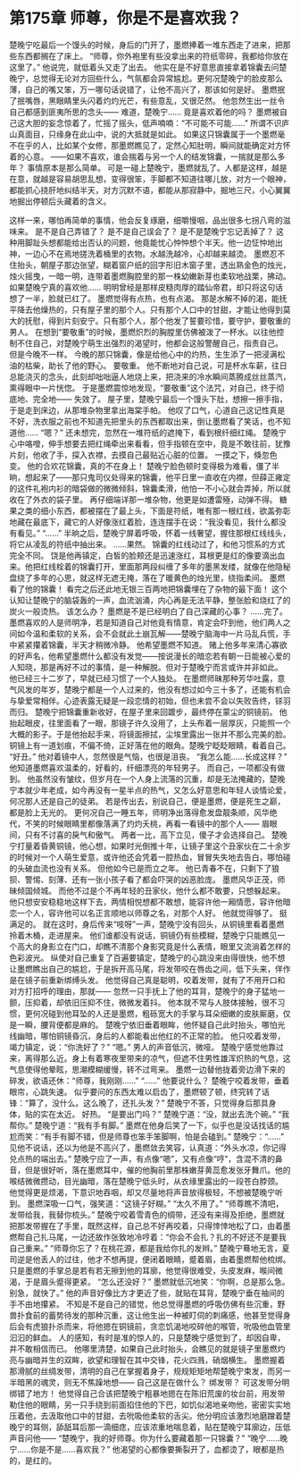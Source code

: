# 第175章 师尊，你是不是喜欢我？
楚晚宁吃最后一个馒头的时候，身后的门开了，墨燃捧着一堆东西走了进来，把那些东西都搁在了床上。
“师尊，你外袍里有些没拿出来的符纸零碎，我都给你放在这里了。”
他说完，就低着头又走了出去。
他实在是不好意思直接拿着锦囊去问楚晚宁，总觉得无论对方回些什么，气氛都会异常尴尬。更何况楚晚宁的脸皮那么薄，自己的嘴又笨，万一哪句话说错了，让他不高兴了，那该如何是好。
墨燃抿了抿嘴唇，黑眼睛里头闪着灼灼光芒，有些意乱，又很茫然。
他忽然生出一丝令自己都感到匪夷所思的念头——
难道，楚晚宁……
竟是喜欢着他的吗？
墨燃被自己这大胆的妄念惊着了，忙摇了摇头，低声喃喃：“不可能不可能……”
所谓不识庐山真面目，只缘身在此山中，说的大抵就是如此。
如果这只锦囊属于一个墨燃毫不在乎的人，比如某个女修，那墨燃瞧见了，定然心知肚明，瞬间就能确定对方怀着的心意。
——如果不喜欢，谁会揣着与另一个人的结发锦囊，一揣就是那么多年？
事情原本是那么简单。
可是一碰上楚晚宁，墨燃就乱了。人都是这样，越是在意，就越是容易胡思乱想，变得很笨，手脚都不知道往哪儿放，对方一个眼神，都能抓心挠肝地纠结半天，对方沉默不语，都能从那寂静中，掘地三尺，小心翼翼地掘出停顿后头藏着的含义。

这样一来，哪怕再简单的事情，他会反复琢磨，细嚼慢咽，品出很多七拐八弯的滋味来。
是不是自己弄错了？
是不是自己误会了？
是不是楚晚宁忘记丢掉了？
这种用脚趾头想都能给出否认的问题，他竟能忧心忡忡想个半天。他一边怔忡地出神，一边心不在焉地搓洗着桶里的衣物。水越洗越冷，心却越来越烫。
墨燃忍不住抬头，朝屋子那边张望，糊着窗户纸的回字形旧木窗子里，透出熟金色的烛光，烛火摇曳，一暗一明，连带着墨燃胸腔里的那一株幼嫩新芽也柔软地战栗，拂动。
如果楚晚宁真的喜欢他……
明明曾经是那样皮糙肉厚的踏仙帝君，却只将这句话想了一半，脸就已红了。
墨燃觉得有点热，也有点渴。
那是水解不掉的渴，能抚平降去他燥热的，只有屋子里的那个人。只有那个人口中的甘甜，才能让他得到莫大的抚慰，得到片刻安宁。只有那个人，那个他发了誓要珍惜，要守护，要敬重的男人。
在想到“要敬重”的时候，墨燃炽烈的胸膛里仿佛被泼了一杯水。以往他控制不住自己，对楚晚宁萌生出强烈的渴望时，他都会这般警醒自己，指责自己。
但是今晚不一样。
今晚的那只锦囊，像是给他心中的灼热，生生添了一把浸满松油的枯柴，助长了他的野心。
要敬重。
他不断地对自己说，可是杯水车薪，往日总能浇灭的念头，此刻却咄咄逼人地烧上来，把浇来的冷水瞬间蒸腾成丝丝蒸汽，熏得眼中一片恍惚。
于是墨燃震惊地发现，“要敬重”这个法咒，对自己，终于彻底地、完全地——
失效了。
屋子里，楚晚宁最后一个馒头下肚，想擦一擦手指，于是走到床边，从那堆杂物里拿出海棠手帕。
他叹了口气，心道自己这记性真是不好，洗衣服之前也不知道先把里头的东西都取出来，倒让墨燃看了笑话，也不知道他……
“嗯？”
还未想完，忽然在一堆符纸的遮掩下，看到根纤细红绳。
楚晚宁心中咯噔，伸手想要去把红绳牵出来看看，但手指顿在空中，竟是不敢往前，犹豫片刻，他收了手，探入衣襟，去摸自己最贴近心脏的位置。
一摸之下，倏忽色变。
他的合欢花锦囊，真的不在身上！
楚晚宁脸色顿时变得极为难看，僵了半晌，想起来了——那只鬼司仪处得来的锦囊，他平日里一直收在内襟，但薛正雍定的这件礼袍内衫的暗袋做的微微倾斜，锦囊柔滑，他怕一不小心就会弄掉，所以就收在了外衣的袋子里。
再仔细端详那一堆杂物，他更是如遭雷殛，动弹不得。
糖果之类的细小东西，都被摆在了最上头，下面是符纸，唯有那一根红线，欲盖弥彰地藏在最底下，藏它的人好像涨红着脸，连连摆手在说：“我没看见，我什么都没有看见。”
“……”
半晌之后，楚晚宁屏着呼吸，怀着一线奢望，握住那根红线线头，将它从凌乱的符纸中抽出来。
……果然。
锦囊的红线动过了，和他习惯系的方式完全不同。
饶是他再镇定，白皙的脸颊还是迅速涨红，耳根更是红的像要滴出血来。他把红线栓着的锦囊打开，里面那两段纠缠了多年的墨黑发缕，就像在他隐秘盘绕了多年的心思，就这样无遮无掩，落在了暖黄色的烛光里，绕指柔间。
墨燃看了他的锦囊！
看完之后还此地无银三百两地把锦囊埋在了杂物的最下面！
这个认知让楚晚宁的脑袋轰的一声，血流汹涌，内心再是无法平静，整张脸和烧红了的炭火一般烫热。
该怎么办？
墨燃是不是已经明白了自己深藏的心事？
……完了。
墨燃喜欢的人是师明净，若是知道自己对他竟有情意，肯定会吓到他，他们两人之间如今温和柔软的关系，会不会就此土崩瓦解——楚晚宁脑海中一片马乱兵慌，手中紧紧攥着锦囊，半天才稍微冷静。
他希望墨燃不知道。
赌上他多年来清心寡欲的好声名，他希望墨燃什么都没有发觉——按说漫长的暗恋若有朝一日能被心爱的人知晓，那是再好不过的事情，是一种解脱。但对于楚晚宁而言或许并非如此。
他已经三十二岁了，早就已经习惯了一个人独处。
在墨燃师昧那种芳华吐露，意气风发的年岁，楚晚宁都是一个人过来的，他没有想过如今三十多了，还能有机会与挚爱常相伴。心迹表露无疑是一段恋情的初始，但也未尝不会以失败告终，铩羽而归。
楚晚宁把锦囊重新收好，在屋子里来回踱步，最终停在蒙尘的铜镜前。
他抬起眼皮，往里面看了一眼，那镜子许久没用了，上头布着一层厚灰，只能照一个大概的影子。于是他抬起手来，将镜面擦拭，尘埃里露出一张并不那么完美的脸。
铜镜上有一道划痕，不偏不倚，正好落在他的眼角。楚晚宁眨眨眼睛，看着自己。
“好丑。”
他对着镜中人，忽然很是气恼，也很是沮丧。
“我怎么能……长成这样？”
他知道墨燃喜欢温柔的，好看的，纤细漂亮的年轻男子。
而自己，一项都没有做到。
他虽然没有皱纹，但岁月在一个人身上流落的沉重，却是无法掩藏的，楚晚宁本就少年老成，如今再没有一星半点的热气，又怎么好意思和年轻人谈情论爱，何况那人还是自己的徒弟。
若是传出去，别说自己，便是墨燃，便是死生之巅，都是脸上无光的。
更何况自己一睡五年，师明净出落得愈发盘靓条顺，风华绝代，不笑的时候眼睛里都像落满了灼灼夭桃，再看一看镜中的那个人——
眉眼间，只有不讨喜的戾气和傲气。
两者一比，高下立见，傻子才会选择自己。
楚晚宁打量着昏黄铜镜，他心想，如果时光倒推十年，让镜子里这个丑家伙在二十余岁的时候对一个人萌生爱意，或许他还会凭着一腔热血，冒冒失失地去告白，哪怕碰的头破血流也没有关系。
但他如今已是而立之年。
他已青春不在，只剩下了狼狈、警惕、刻薄、还有一张小孩子看了都会吓哭的凶恶脸庞。
墨燃风华正茂，师昧倾国倾城。
而他不过是个不再年轻的丑家伙，他什么都不敢要，只想躲起来。
他只想安安稳稳地这样下去，两情相悦想都不敢想，能容许他一厢情愿，容许他暗恋一个人，容许他可以名正言顺地以师尊之名，对那个人好。
他就觉得够了。
挺满足的。
就在这时，身后传来“吱呀”一声，楚晚宁没有回头，从铜镜里看着墨燃拎着木桶，走进屋来。
他们谁都没有说话，铜镜仍有些模糊，楚晚宁只能瞧见一个高大的身影立在门口，却瞧不清那个身影究竟是什么表情，眼里又流淌着怎样的色彩波光。
纵使对自己重复了百遍要镇定，楚晚宁的心跳没来由得很快，他不想让墨燃瞧出自己的尴尬，于是拆开高马尾，将发带咬在唇齿之间，低下头来，佯作是在镜子前重新绑缚头发。
他觉得自己真是聪明，咬着发带，就有了不用开口和对方打招呼的理由，那就——
忽然一只手抚上了他的耳背，楚晚宁的身子猛地一颤，压抑着，却依旧压抑不住，微微发着抖。
他本就不常与人肢体接触，很不习惯，更何况碰到他耳坠的人还是墨燃，粗砾宽大的手掌与耳朵细嫩的皮肤厮磨，仅是一瞬，腰背便都是麻的。
楚晚宁依旧垂着眼眸，他怀疑自己此时抬头，哪怕光线幽暗，哪怕铜镜昏沉，身后的人都能看出他红的不正常的脸。
他只咬着发带，竭力镇定，说：“你洗好了？”
“嗯。”
男人的声音低沉，微哑。
楚晚宁感觉他靠过来，离得那么近。身上有着寒夜里带来的凉气，但遮不住男性雄浑炽热的气息，这气息使得他晕眩，思潮模糊缓慢，转不过弯来。
墨燃一边替他拢着旁边滑下来的碎发，欲语还休：“师尊，我刚刚……”
“……”
他要说什么？
楚晚宁咬着发带，垂着眼帘，心跳失速。
似乎要问的东西太难以启齿了，墨燃顿了顿，终究转了话锋：“算了，没什么。这么晚了，还扎头发？”
楚晚宁不答，只觉得身后那具身体，贴的实在太近。
好热。
“是要出门吗？”
楚晚宁道：“没，就出去洗个碗。”
“我帮你。”
楚晚宁道：“我有手有脚。”
墨燃在他身后笑了一下，似乎也是没话找话的尴尬而笑：“有手有脚不错，但是师尊也笨手笨脚啊，怕是会磕到。”
楚晚宁：“……”
见他不说话，还以为他是不高兴了，墨燃敛去笑容，认真道：“外头水凉，你记得兑点热的端出去。”
楚晚宁应了一声，有点像“嗯”，又有点像“哼”，含混不清的鼻音，但是很好听，落在墨燃耳中，催的他胸前里那株嫩芽黄蕊愈发张牙舞爪。他的喉结微微攒动，目光幽暗，落在楚晚宁低头时，从衣缘里露出的一段苍白脖颈。
他觉得更是烦渴，下意识地吞咽，却又尽量地将声音放得极轻，不想被楚晚宁听到。
墨燃深吸一口气，强笑道：“这镜子好糊。”
“太久不用了。”
“师尊瞧不清吧，发带给我，我替你梳头。”
楚晚宁咬着雪青色的绸带，还没有来得及拒绝，墨燃就把那发带握在了手里，既然这样，自己总不好再咬着，只得悻悻地松了口，由着墨燃帮自己扎马尾，一边还故作张致地冷哼着：“你会不会扎？扎的不好还不是要我自己重来。”
“师尊你忘了？在桃花源，都是我给你扎的发辫。”
楚晚宁蓦地无言，夏司逆是他丢人的过往，他才不想再提，便闭着眼睛，蹙着眉，由着墨燃帮他梳绑。
只是墨燃的手掌总是若有若无擦到他的耳廓，他觉得很难受，头皮发麻，喉间微渴，于是眉头蹙得更紧。
“怎么还没好？”
墨燃就低沉地笑：“你啊，总是那么急。别急，就快了。”
他的声音好像比方才更近了些，就贴在耳背，楚晚宁垂在袖间的手不由地攥紧。
不知是不是自己的错觉，他总觉得墨燃的呼吸仿佛有些沉重，野兽扑食前的蓄势待发的那种沉重，这让他生出一种被盯伺的刺痛感，他甚至觉得身后会有虎狼扑杀而来，将他摁在铜镜前，贪恋饥渴地咬碎他的喉管，吮吸他血管里汩汩的鲜血。
人的感知，有时是准的惊人的，只是楚晚宁感觉到了，却因自卑，并不敢相信而已。
他哪里清楚，如果自己此时抬头，会瞧见的就是镜子里墨燃灼亮与幽暗并生的双眸，欲望和理智在其中交锋，花火四溅，硝烟横生。
墨燃握着那滑腻的丝绸发带，清明的自己在掌握着身子，规规矩矩地帮楚晚宁束发，而另一半暗黑的魂灵，则无不焦躁地想——
自己这是在做什么？
绑发带？
可这发带分明绑错了地方！
他觉得自己合该把楚晚宁粗暴地摁在在陈旧荒废的妆台前，用发带勒住他的眼睛，另一只手绕到前面掐住他的下巴，如饥似渴地亲吻他，密密实实地压着他，去汲取他口中的甘甜，去吮吸他柔软的舌尖。他分明应该激烈地磨蹭着楚晚宁的耳侧，舔舐耳后那一滴细痣，应该浓重地喘息着，贴在楚晚宁耳廓边，压低声音问他——
“楚晚宁，我的好师尊。你为什么要藏着那一只锦囊？”
“晚宁……晚宁……你是不是……喜欢我？”
他渴望的心都像要撕裂开了，血都烫了，眼都是热的，是红的。
